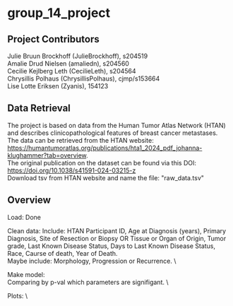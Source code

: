 # group_14_project

## Project Contributors
Julie Bruun Brockhoff (JulieBrockhoff), s204519 \
Amalie Drud Nielsen (amaliedn), s204560 \
Cecilie Kejlberg Leth (CecilieLeth), s204564 \
Chrysillis Polhaus (ChrysillisPolhaus), cjmp/s153664 \
Lise Lotte Eriksen (Zyanis), 154123

## Data Retrieval
The project is based on data from the Human Tumor Atlas Network (HTAN) and describes clinicopathological features of breast cancer metastases. \
The data can be retrieved from the HTAN website: https://humantumoratlas.org/publications/hta1_2024_pdf_johanna-klughammer?tab=overview. \
The original publication on the dataset can be found via this DOI: https://doi.org/10.1038/s41591-024-03215-z \
Download tsv from HTAN website and name the file: "raw_data.tsv"

## Overview 
Load:
Done

Clean data:
  Include: HTAN Participant ID, Age at Diagnosis (years), Primary Diagnosis, 	Site of Resection or Biopsy OR Tissue or Organ of Origin, Tumor grade, Last Known Disease Status, Days to Last Known Disease Status, Race, Caurse of death, Year of Death. \
  Maybe include: Morphology, Progression or Recurrence. \

Make model: \
Comparing by p-val which parameters are signifigant. \

Plots: \
